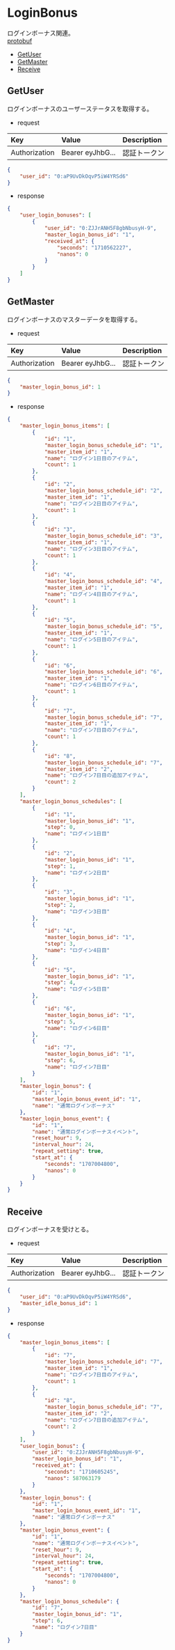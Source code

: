 # LoginBonus
ログインボーナス関連。  
[protobuf](https://github.com/game-core/gocrafter/tree/main/docs/proto/api/game/loginBonus)  

- [GetUser](https://github.com/game-core/gocrafter/blob/main/docs/md/function/loginBonus.md#GetUser)
- [GetMaster](https://github.com/game-core/gocrafter/blob/main/docs/md/function/loginBonus.md#GetMaster)
- [Receive](https://github.com/game-core/gocrafter/blob/main/docs/md/function/loginBonus.md#Receive)

## GetUser
ログインボーナスのユーザーステータスを取得する。
- request

| Key | Value | Description |
| :--- | :--- | :--- |
| Authorization | Bearer eyJhbG... | 認証トークン |

```json
{
    "user_id": "0:aP9UvDkOqvP5iW4YRSd6"
}
```
- response
```json
{
    "user_login_bonuses": [
        {
            "user_id": "0:ZJJrANH5F8gbNbusyH-9",
            "master_login_bonus_id": "1",
            "received_at": {
                "seconds": "1710562227",
                "nanos": 0
            }
        }
    ]
}
```

## GetMaster
ログインボーナスのマスターデータを取得する。
- request

| Key | Value | Description |
| :--- | :--- | :--- |
| Authorization | Bearer eyJhbG... | 認証トークン |

```json
{
    "master_login_bonus_id": 1
}
```
- response
```json
{
    "master_login_bonus_items": [
        {
            "id": "1",
            "master_login_bonus_schedule_id": "1",
            "master_item_id": "1",
            "name": "ログイン1日目のアイテム",
            "count": 1
        },
        {
            "id": "2",
            "master_login_bonus_schedule_id": "2",
            "master_item_id": "1",
            "name": "ログイン2日目のアイテム",
            "count": 1
        },
        {
            "id": "3",
            "master_login_bonus_schedule_id": "3",
            "master_item_id": "1",
            "name": "ログイン3日目のアイテム",
            "count": 1
        },
        {
            "id": "4",
            "master_login_bonus_schedule_id": "4",
            "master_item_id": "1",
            "name": "ログイン4日目のアイテム",
            "count": 1
        },
        {
            "id": "5",
            "master_login_bonus_schedule_id": "5",
            "master_item_id": "1",
            "name": "ログイン5日目のアイテム",
            "count": 1
        },
        {
            "id": "6",
            "master_login_bonus_schedule_id": "6",
            "master_item_id": "1",
            "name": "ログイン6日目のアイテム",
            "count": 1
        },
        {
            "id": "7",
            "master_login_bonus_schedule_id": "7",
            "master_item_id": "1",
            "name": "ログイン7日目のアイテム",
            "count": 1
        },
        {
            "id": "8",
            "master_login_bonus_schedule_id": "7",
            "master_item_id": "2",
            "name": "ログイン7日目の追加アイテム",
            "count": 2
        }
    ],
    "master_login_bonus_schedules": [
        {
            "id": "1",
            "master_login_bonus_id": "1",
            "step": 0,
            "name": "ログイン1日目"
        },
        {
            "id": "2",
            "master_login_bonus_id": "1",
            "step": 1,
            "name": "ログイン2日目"
        },
        {
            "id": "3",
            "master_login_bonus_id": "1",
            "step": 2,
            "name": "ログイン3日目"
        },
        {
            "id": "4",
            "master_login_bonus_id": "1",
            "step": 3,
            "name": "ログイン4日目"
        },
        {
            "id": "5",
            "master_login_bonus_id": "1",
            "step": 4,
            "name": "ログイン5日目"
        },
        {
            "id": "6",
            "master_login_bonus_id": "1",
            "step": 5,
            "name": "ログイン6日目"
        },
        {
            "id": "7",
            "master_login_bonus_id": "1",
            "step": 6,
            "name": "ログイン7日目"
        }
    ],
    "master_login_bonus": {
        "id": "1",
        "master_login_bonus_event_id": "1",
        "name": "通常ログインボーナス"
    },
    "master_login_bonus_event": {
        "id": "1",
        "name": "通常ログインボーナスイベント",
        "reset_hour": 9,
        "interval_hour": 24,
        "repeat_setting": true,
        "start_at": {
            "seconds": "1707004800",
            "nanos": 0
        }
    }
}
```

## Receive
ログインボーナスを受けとる。
- request

| Key | Value | Description |
| :--- | :--- | :--- |
| Authorization | Bearer eyJhbG... | 認証トークン |

```json
{
    "user_id": "0:aP9UvDkOqvP5iW4YRSd6",
    "master_idle_bonus_id": 1
}
```
- response
```json
{
    "master_login_bonus_items": [
        {
            "id": "7",
            "master_login_bonus_schedule_id": "7",
            "master_item_id": "1",
            "name": "ログイン7日目のアイテム",
            "count": 1
        },
        {
            "id": "8",
            "master_login_bonus_schedule_id": "7",
            "master_item_id": "2",
            "name": "ログイン7日目の追加アイテム",
            "count": 2
        }
    ],
    "user_login_bonus": {
        "user_id": "0:ZJJrANH5F8gbNbusyH-9",
        "master_login_bonus_id": "1",
        "received_at": {
            "seconds": "1710605245",
            "nanos": 587063179
        }
    },
    "master_login_bonus": {
        "id": "1",
        "master_login_bonus_event_id": "1",
        "name": "通常ログインボーナス"
    },
    "master_login_bonus_event": {
        "id": "1",
        "name": "通常ログインボーナスイベント",
        "reset_hour": 9,
        "interval_hour": 24,
        "repeat_setting": true,
        "start_at": {
            "seconds": "1707004800",
            "nanos": 0
        }
    },
    "master_login_bonus_schedule": {
        "id": "7",
        "master_login_bonus_id": "1",
        "step": 6,
        "name": "ログイン7日目"
    }
}
```
